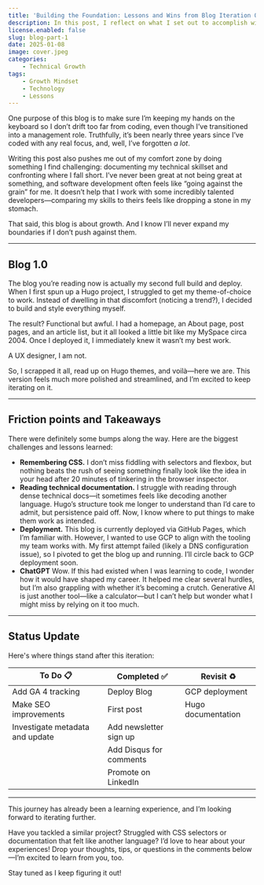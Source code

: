 ```yaml
---
title: 'Building the Foundation: Lessons and Wins from Blog Iteration One'
description: In this post, I reflect on what I set out to accomplish with my blog, what I achieved, and what fell short. Along the way, I share key lessons I learned while coding and the areas I’m excited to explore further.
license.enabled: false
slug: blog-part-1
date: 2025-01-08
image: cover.jpeg
categories:
    - Technical Growth
tags:
    - Growth Mindset
    - Technology
    - Lessons
---
```


One purpose of this blog is to make sure I’m keeping my hands on the keyboard so I don’t drift too far from coding, even though I’ve transitioned into a management role. Truthfully, it’s been nearly three years since I’ve coded with any real focus, and, well, I’ve forgotten _a lot_.

Writing this post also pushes me out of my comfort zone by doing something I find challenging: documenting my technical skillset and confronting where I fall short. I’ve never been great at not being great at something, and software development often feels like “going against the grain” for me. It doesn’t help that I work with some incredibly talented developers—comparing my skills to theirs feels like dropping a stone in my stomach.

That said, this blog is about growth. And I know I’ll never expand my boundaries if I don’t push against them.

---

## Blog 1.0

The blog you’re reading now is actually my second full build and deploy. When I first spun up a Hugo project, I struggled to get my theme-of-choice to work. Instead of dwelling in that discomfort (noticing a trend?), I decided to build and style everything myself.

The result? Functional but awful. I had a homepage, an About page, post pages, and an article list, but it all looked a little bit like my MySpace circa 2004. Once I deployed it, I immediately knew it wasn’t my best work.

A UX designer, I am not.

So, I scrapped it all, read up on Hugo themes, and voilà—here we are. This version feels much more polished and streamlined, and I’m excited to keep iterating on it.

---

## Friction points and Takeaways

There were definitely some bumps along the way. Here are the biggest challenges and lessons learned:

- **Remembering CSS.**
I don’t miss fiddling with selectors and flexbox, but nothing beats the rush of seeing something finally look like the idea in your head after 20 minutes of tinkering in the browser inspector.
- **Reading technical documentation.**
I struggle with reading through dense technical docs—it sometimes feels like decoding another language. Hugo’s structure took me longer to understand than I’d care to admit, but persistence paid off. Now, I know where to put things to make them work as intended.
- **Deployment.**
This blog is currently deployed via GitHub Pages, which I’m familiar with. However, I wanted to use GCP to align with the tooling my team works with. My first attempt failed (likely a DNS configuration issue), so I pivoted to get the blog up and running. I’ll circle back to GCP deployment soon.
- **ChatGPT**
Wow. If this had existed when I was learning to code, I wonder how it would have shaped my career. It helped me clear several hurdles, but I’m also grappling with whether it’s becoming a crutch. Generative AI is just another tool—like a calculator—but I can’t help but wonder what I might miss by relying on it too much.

---

## Status Update

Here's where things stand after this iteration:

| To Do 📋                       | Completed ✅            | Revisit ♻️          |
|--------------------------------|------------------------|--------------------|
| Add GA 4 tracking              | Deploy Blog            | GCP deployment     |
| Make SEO improvements          | First post             | Hugo documentation |
|Investigate metadata and update | Add newsletter sign up |                    |
|                                | Add Disqus for comments|                    |
|                                | Promote on LinkedIn    |                    |

---

This journey has already been a learning experience, and I’m looking forward to iterating further.

Have you tackled a similar project? Struggled with CSS selectors or documentation that felt like another language? I’d love to hear about your experiences! Drop your thoughts, tips, or questions in the comments below—I’m excited to learn from you, too.

Stay tuned as I keep figuring it out!